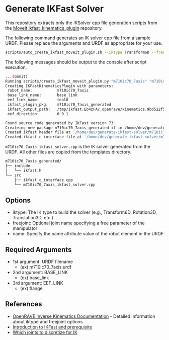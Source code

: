 # Generate IKFast Solver

This repository extracts only the IKSolver cpp file generation scripts from the [MoveIt ikfast_kinematics_plugin](https://github.com/moveit/moveit/tree/master/moveit_kinematics/ikfast_kinematics_plugin) repository.

The following command generates an IK solver cpp file from a sample URDF. Please replace the arguments and URDF as appropriate for your use.

```bash
scripts/auto_create_ikfast_moveit_plugin.sh --iktype Transform6D --freejoint joint_e1 --name m710ic70_7axis m710ic70_7axis.urdf base_link tool0
```

The following messages should be output to the console after script execution.

```bash
...(ommit)
Running scripts/create_ikfast_moveit_plugin.py "m710ic70_7axis" "m710ic70_7axis_generated" "base_link" "tool0" "/tmp/ikfast.Eb4zFA/.openrave/kinematics.9bd522f5363f03acb5ac636703d18794/ikfast0x10000049.Transform6D.1_2_3_4_5_6_f0.cpp"
Creating IKFastKinematicsPlugin with parameters: 
 robot_name:           m710ic70_7axis
 base_link_name:       base_link
 eef_link_name:        tool0
 ikfast_plugin_pkg:    m710ic70_7axis_generated
 ikfast_output_path:   /tmp/ikfast.Eb4zFA/.openrave/kinematics.9bd522f5363f03acb5ac636703d18794/ikfast0x10000049.Transform6D.1_2_3_4_5_6_f0.cpp
 eef_direction:        0 0 1

Found source code generated by IKFast version 73
Createing new package m710ic70_7axis_generated it in /home/dev/generate-ikfast-solver/m710ic70_7axis_generated.
Created ikfast header file at '/home/dev/generate-ikfast-solver/m710ic70_7axis_generated/include/ikfast.h'
Created ikfast c interface file at '/home/dev/generate-ikfast-solver/m710ic70_7axis_generated/src/ikfast_c_interface.cpp'
```

`m710ic70_7axis_ikfast_solver.cpp` is the IK solver generated from the URDF. All other files are copied from the templates directory.

```bash
m710ic70_7axis_generated/
├── include
│   └── ikfast.h
└── src
    ├── ikfast_c_interface.cpp
    └── m710ic70_7axis_ikfast_solver.cpp
```

## Options

* iktype: The IK type to build the solver (e.g., Transform6D, Rotation3D, Translation3D, etc.)
* freejoint: Optional joint name specifying a free parameter of the manipulator
* name: Specify the name attribute value of the robot element in the URDF

## Required Arguments

* 1st argument: URDF filename
    * (ex) m710ic70_7axis.urdf
* 2nd argument: BASE_LINK
    * (ex) base_link
* 3rd argument: EEF_LINK
    * (ex) flange

## References

* [OpenRAVE Inverse Kinematics Documentation](https://www.openrave.org/docs/latest_stable/openravepy/databases.inversekinematics/) - Detailed information about iktype and freejoint options
* [Introduction to IKFast and prerequisite](https://choreo.readthedocs.io/en/latest/doc/ikfast_tutorial.html)
* [Which joints to discretize for IK](https://robotics.stackexchange.com/questions/7786/which-joints-to-discretize-for-ik)
